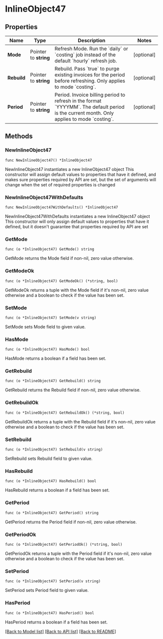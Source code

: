 # InlineObject47

## Properties

Name | Type | Description | Notes
------------ | ------------- | ------------- | -------------
**Mode** | Pointer to **string** | Refresh Mode. Run the &#x60;daily&#x60; or &#x60;costing&#x60; job instead of the default &#x60;hourly&#x60; refresh job. | [optional] 
**Rebuild** | Pointer to **string** | Rebuild. Pass &#x60;true&#x60; to purge existing invoices for the period before refreshing. Only applies to mode &#x60;costing&#x60;. | [optional] 
**Period** | Pointer to **string** | Period. Invoice billing period to refresh in the format &#x60;YYYYMM&#x60;. The default period is the current month. Only applies to mode &#x60;costing&#x60;. | [optional] 

## Methods

### NewInlineObject47

`func NewInlineObject47() *InlineObject47`

NewInlineObject47 instantiates a new InlineObject47 object
This constructor will assign default values to properties that have it defined,
and makes sure properties required by API are set, but the set of arguments
will change when the set of required properties is changed

### NewInlineObject47WithDefaults

`func NewInlineObject47WithDefaults() *InlineObject47`

NewInlineObject47WithDefaults instantiates a new InlineObject47 object
This constructor will only assign default values to properties that have it defined,
but it doesn't guarantee that properties required by API are set

### GetMode

`func (o *InlineObject47) GetMode() string`

GetMode returns the Mode field if non-nil, zero value otherwise.

### GetModeOk

`func (o *InlineObject47) GetModeOk() (*string, bool)`

GetModeOk returns a tuple with the Mode field if it's non-nil, zero value otherwise
and a boolean to check if the value has been set.

### SetMode

`func (o *InlineObject47) SetMode(v string)`

SetMode sets Mode field to given value.

### HasMode

`func (o *InlineObject47) HasMode() bool`

HasMode returns a boolean if a field has been set.

### GetRebuild

`func (o *InlineObject47) GetRebuild() string`

GetRebuild returns the Rebuild field if non-nil, zero value otherwise.

### GetRebuildOk

`func (o *InlineObject47) GetRebuildOk() (*string, bool)`

GetRebuildOk returns a tuple with the Rebuild field if it's non-nil, zero value otherwise
and a boolean to check if the value has been set.

### SetRebuild

`func (o *InlineObject47) SetRebuild(v string)`

SetRebuild sets Rebuild field to given value.

### HasRebuild

`func (o *InlineObject47) HasRebuild() bool`

HasRebuild returns a boolean if a field has been set.

### GetPeriod

`func (o *InlineObject47) GetPeriod() string`

GetPeriod returns the Period field if non-nil, zero value otherwise.

### GetPeriodOk

`func (o *InlineObject47) GetPeriodOk() (*string, bool)`

GetPeriodOk returns a tuple with the Period field if it's non-nil, zero value otherwise
and a boolean to check if the value has been set.

### SetPeriod

`func (o *InlineObject47) SetPeriod(v string)`

SetPeriod sets Period field to given value.

### HasPeriod

`func (o *InlineObject47) HasPeriod() bool`

HasPeriod returns a boolean if a field has been set.


[[Back to Model list]](../README.md#documentation-for-models) [[Back to API list]](../README.md#documentation-for-api-endpoints) [[Back to README]](../README.md)


